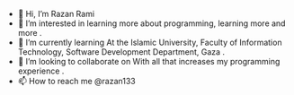- 👋 Hi, I’m Razan Rami
- 👀 I’m interested in learning more about programming, learning more and more .
- 🌱 I’m currently learning At the Islamic University, Faculty of Information Technology, Software Development Department, Gaza .
- 💞️ I’m looking to collaborate on With all that increases my programming experience .
- 📫 How to reach me @razan133

